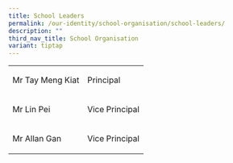 ```yaml
---
title: School Leaders
permalink: /our-identity/school-organisation/school-leaders/
description: ""
third_nav_title: School Organisation
variant: tiptap
---
```

<table style="minWidth: 50px">
<colgroup>
<col>
<col>
</colgroup>
<tbody>
<tr>
<td rowspan="1" colspan="1">
<p>Mr Tay Meng Kiat</p>
</td>
<td rowspan="1" colspan="1">
<p>Principal</p>
</td>
</tr>
<tr>
<td rowspan="1" colspan="1">
<p>Mr Lin Pei</p>
</td>
<td rowspan="1" colspan="1">
<p>Vice Principal</p>
</td>
</tr>
<tr>
<td rowspan="1" colspan="1">
<p>Mr Allan Gan</p>
</td>
<td rowspan="1" colspan="1">
<p>Vice Principal</p>
</td>
</tr>
</tbody>
</table>
<p></p>